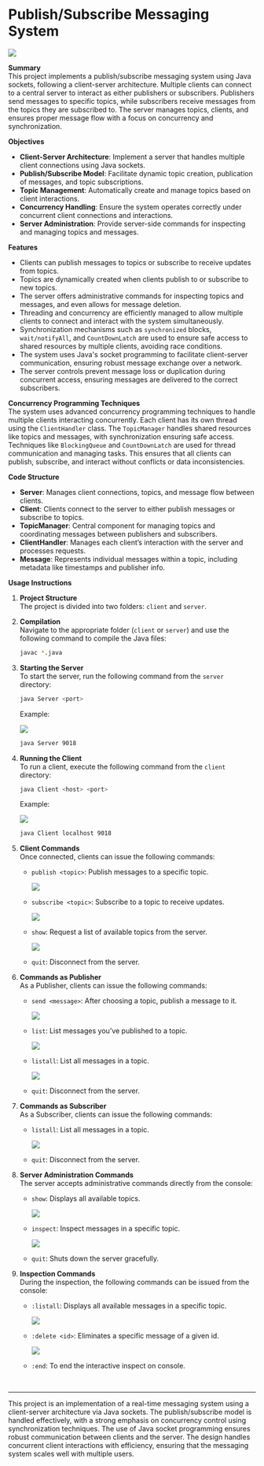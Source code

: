 # Publish/Subscribe Messaging System

<a href="#"><img src="./publish-subscribe/assets/pub-sub.png"></a>

**Summary**  
This project implements a publish/subscribe messaging system using Java sockets, following a client-server architecture. Multiple clients can connect to a central server to interact as either publishers or subscribers. Publishers send messages to specific topics, while subscribers receive messages from the topics they are subscribed to. The server manages topics, clients, and ensures proper message flow with a focus on concurrency and synchronization.

**Objectives**

- **Client-Server Architecture**: Implement a server that handles multiple client connections using Java sockets.
- **Publish/Subscribe Model**: Facilitate dynamic topic creation, publication of messages, and topic subscriptions.
- **Topic Management**: Automatically create and manage topics based on client interactions.
- **Concurrency Handling**: Ensure the system operates correctly under concurrent client connections and interactions.
- **Server Administration**: Provide server-side commands for inspecting and managing topics and messages.

**Features**

- Clients can publish messages to topics or subscribe to receive updates from topics.
- Topics are dynamically created when clients publish to or subscribe to new topics.
- The server offers administrative commands for inspecting topics and messages, and even allows for message deletion.
- Threading and concurrency are efficiently managed to allow multiple clients to connect and interact with the system simultaneously.
- Synchronization mechanisms such as `synchronized` blocks, `wait/notifyAll`, and `CountDownLatch` are used to ensure safe access to shared resources by multiple clients, avoiding race conditions.
- The system uses Java's socket programming to facilitate client-server communication, ensuring robust message exchange over a network.
- The server controls prevent message loss or duplication during concurrent access, ensuring messages are delivered to the correct subscribers.

**Concurrency Programming Techniques**  
The system uses advanced concurrency programming techniques to handle multiple clients interacting concurrently. Each client has its own thread using the `ClientHandler` class. The `TopicManager` handles shared resources like topics and messages, with synchronization ensuring safe access. Techniques like `BlockingQueue` and `CountDownLatch` are used for thread communication and managing tasks. This ensures that all clients can publish, subscribe, and interact without conflicts or data inconsistencies.

**Code Structure**

- **Server**: Manages client connections, topics, and message flow between clients.
- **Client**: Clients connect to the server to either publish messages or subscribe to topics.
- **TopicManager**: Central component for managing topics and coordinating messages between publishers and subscribers.
- **ClientHandler**: Manages each client’s interaction with the server and processes requests.
- **Message**: Represents individual messages within a topic, including metadata like timestamps and publisher info.

**Usage Instructions**

1. **Project Structure**  
   The project is divided into two folders: `client` and `server`.

2. **Compilation**  
   Navigate to the appropriate folder (`client` or `server`) and use the following command to compile the Java files:

   ```bash
   javac *.java
   ```

3. **Starting the Server**  
   To start the server, run the following command from the `server` directory:

   ```bash
   java Server <port>
   ```

   Example:

   <a href="#"><img src="./publish-subscribe/assets/01-server-launch.gif"></a>

   ```bash
   java Server 9018
   ```

4. **Running the Client**  
   To run a client, execute the following command from the `client` directory:

   ```bash
   java Client <host> <port>
   ```

   Example:

   <a href="#"><img src="./publish-subscribe/assets/02-client-launch.gif"></a>

   ```bash
   java Client localhost 9018
   ```

5. **Client Commands**  
   Once connected, clients can issue the following commands:

   - `publish <topic>`: Publish messages to a specific topic.

     <a href="#"><img src="./publish-subscribe/assets/03-publish-topic.gif"></a>

   - `subscribe <topic>`: Subscribe to a topic to receive updates.

     <a href="#"><img src="./publish-subscribe/assets/05-subscribe-topic.gif"></a>

   - `show`: Request a list of available topics from the server.

     <a href="#"><img src="./publish-subscribe/assets/06-show-topic.gif"></a>

   - `quit`: Disconnect from the server.

6. **Commands as Publisher**  
   As a Publisher, clients can issue the following commands:

   - `send <message>`: After choosing a topic, publish a message to it.

     <a href="#"><img src="./publish-subscribe/assets/04-send-topic.gif"></a>

   - `list`: List messages you’ve published to a topic.

     <a href="#"><img src="./publish-subscribe/assets/07-publisher-list.gif"></a>

   - `listall`: List all messages in a topic.

     <a href="#"><img src="./publish-subscribe/assets/08-publisher-listall.gif"></a>

   - `quit`: Disconnect from the server.

7. **Commands as Subscriber**  
   As a Subscriber, clients can issue the following commands:

   - `listall`: List all messages in a topic.

     <a href="#"><img src="./publish-subscribe/assets/09-subscriber-listall.gif"></a>

   - `quit`: Disconnect from the server.

8. **Server Administration Commands**  
   The server accepts administrative commands directly from the console:

   - `show`: Displays all available topics.

     <a href="#"><img src="./publish-subscribe/assets/10-server-show.gif"></a>

   - `inspect`: Inspect messages in a specific topic.

     <a href="#"><img src="./publish-subscribe/assets/11-server-inspect.gif"></a>

   - `quit`: Shuts down the server gracefully.

9. **Inspection Commands**  
   During the inspection, the following commands can be issued from the console:

   - `:listall`: Displays all available messages in a specific topic.

     <a href="#"><img src="./publish-subscribe/assets/12-server-listall.gif"></a>

   - `:delete <id>`: Eliminates a specific message of a given id.

     <a href="#"><img src="./publish-subscribe/assets/13-server-delete.gif"></a>

   - `:end`: To end the interactive inspect on console.

<br>

---

This project is an implementation of a real-time messaging system using a client-server architecture via Java sockets. The publish/subscribe model is handled effectively, with a strong emphasis on concurrency control using synchronization techniques. The use of Java socket programming ensures robust communication between clients and the server. The design handles concurrent client interactions with efficiency, ensuring that the messaging system scales well with multiple users.
